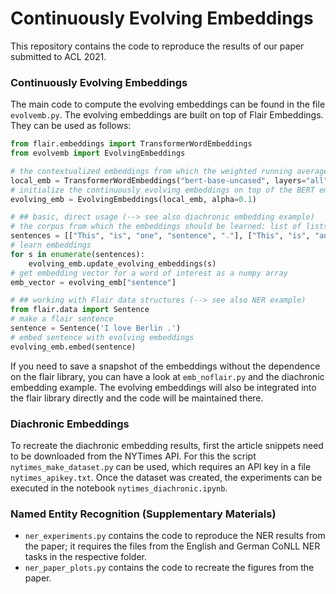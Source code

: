 # Continuously Evolving Embeddings

This repository contains the code to reproduce the results of our paper submitted to ACL 2021.


### Continuously Evolving Embeddings

The main code to compute the evolving embeddings can be found in the file `evolvemb.py`. The evolving embeddings are built on top of Flair Embeddings. They can be used as follows:

```python
from flair.embeddings import TransformerWordEmbeddings
from evolvemb import EvolvingEmbeddings

# the contextualized embeddings from which the weighted running averages should be computed
local_emb = TransformerWordEmbeddings("bert-base-uncased", layers="all", use_scalar_mix=True, pooling_operation="mean", fine_tune=False)
# initialize the continuously evolving embeddings on top of the BERT embeddings with some alpha for the weighted average
evolving_emb = EvolvingEmbeddings(local_emb, alpha=0.1)

# ## basic, direct usage (--> see also diachronic embedding example)
# the corpus from which the embeddings should be learned: list of lists of words
sentences = [["This", "is", "one", "sentence", "."], ["This", "is", "another", "sentence", "."]]
# learn embeddings
for s in enumerate(sentences):
    evolving_emb.update_evolving_embeddings(s)
# get embedding vector for a word of interest as a numpy array
emb_vector = evolving_emb["sentence"]

# ## working with Flair data structures (--> see also NER example)
from flair.data import Sentence
# make a flair sentence
sentence = Sentence('I love Berlin .')
# embed sentence with evolving embeddings
evolving_emb.embed(sentence)
```

If you need to save a snapshot of the embeddings without the dependence on the flair library, you can have a look at `emb_noflair.py` and the diachronic embedding example. The evolving embeddings will also be integrated into the flair library directly and the code will be maintained there.


### Diachronic Embeddings

To recreate the diachronic embedding results, first the article snippets need to be downloaded from the NYTimes API. For this the script `nytimes_make_dataset.py` can be used, which requires an API key in a file `nytimes_apikey.txt`. Once the dataset was created, the experiments can be executed in the notebook `nytimes_diachronic.ipynb`.


### Named Entity Recognition (Supplementary Materials)

- `ner_experiments.py` contains the code to reproduce the NER results from the paper; it requires the files from the English and German CoNLL NER tasks in the respective folder.
- `ner_paper_plots.py` contains the code to recreate the figures from the paper.

